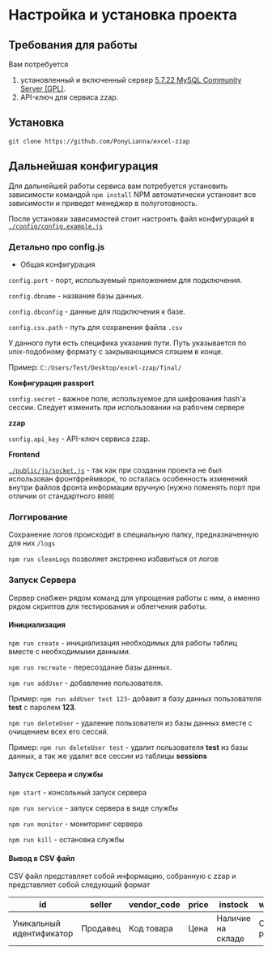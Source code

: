 # Настройка и установка проекта
## Требования для работы
Вам потребуется
1. установленный и включенный сервер [5.7.22 MySQL Community Server (GPL)](https://dev.mysql.com/downloads/mysql/5.7.html).
2. API-ключ для сервиса zzap.

## Установка
`git clone https://github.com/PonyLianna/excel-zzap` 

## Дальнейшая конфигурация 
Для дальнейшей работы сервиса вам потребуется установить зависимости командой 
`npm install`
NPM автоматически установит все зависимости и приведет менеджер в полуготовность.

После установки зависимостей стоит настроить файл конфигураций в  [`./config/config.example.js`](https://github.com/PonyLianna/excel-zzap/blob/master/config/config.example.js)

### Детально про config.js

* Общая конфигурация

`config.port` - порт, используемый приложением для подключения.

`config.dbname` - название базы данных.

`config.dbconfig` - данные для подключения к базе.

`config.csv.path` - путь для сохранения файла `.csv`

У данного пути есть специфика указания пути. Путь указывается по unix-подобному формату с закрывающимся слэшем в конце.

Пример: `C:/Users/Test/Desktop/excel-zzap/final/`

**Конфигурация passport**

`config.secret` - важное поле, используемое для шифрования hash'a сессии. 
Следует изменить при использовании на рабочем сервере

**zzap**

`config.api_key` - API-ключ сервиса zzap.

**Frontend**

[`./public/js/socket.js`](https://github.com/PonyLianna/excel-zzap/blob/master/public/js/socket.js) - так как при создании проекта не был использован фронтфреймворк, то осталась особенность изменений внутри файлов фронта информации вручную (нужно поменять порт при отличии от стандартного `8080`)

### Логгирование
Сохранение логов происходит в специальную папку, предназначенную для них `/logs`

`npm run cleanLogs` позволяет экстренно избавиться от логов

### Запуск Сервера
Сервер снабжен рядом команд для упрощения работы с ним, а именно рядом скриптов для тестирования и облегчения работы.

#### Инициализация

`npm run create` - инициализация необходимых для работы таблиц вместе с необходимыми данными.

`npm run recreate` - пересозданиe базы данных.

`npm run addUser` - добавление пользователя. 

Пример: `npm run addUser test 123`- добавит в базу данных пользователя **test** с паролем **123**.

`npm run deleteUser` - удаление пользователя из базы данных вместе с очищением всех его сессий.

Пример: `npm run deleteUser test` - удалит пользователя **test** из базы данных, а так же удалит все сессии из таблицы **sessions**

#### Запуск Сервера и службы

`npm start` - консольный запуск сервера

`npm run service` - запуск сервера в виде службы

`npm run monitor` - мониторинг сервера

`npm run kill` - остановка службы

#### Вывод в CSV файл

CSV файл представляет собой информацию, собранную с zzap и представляет собой следующий формат

| id                       | seller   | vendor_code | price | instock           | wholesale       |
|--------------------------|----------|-------------|-------|-------------------|-----------------|
| Уникальный идентификатор | Продавец | Код товара  | Цена  | Наличие на складе | Опт или розница |
